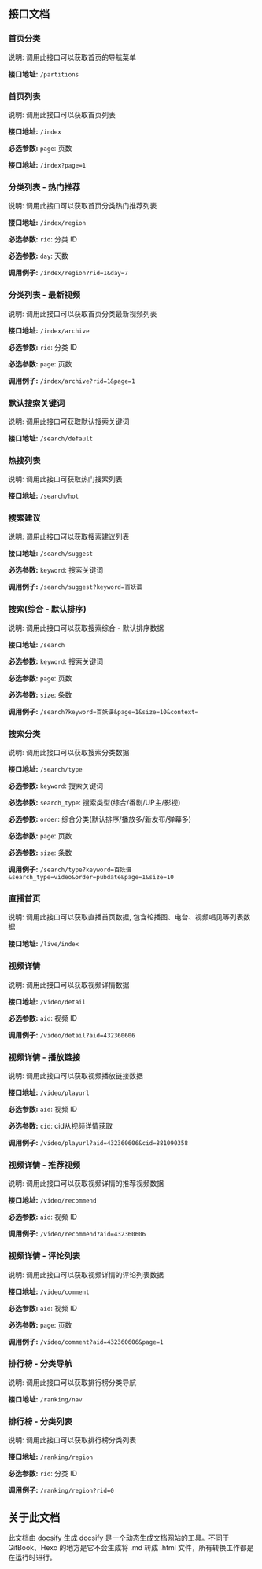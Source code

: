 ## 接口文档

### 首页分类

说明: 调用此接口可以获取首页的导航菜单

**接口地址:** `/partitions`

### 首页列表

说明: 调用此接口可以获取首页列表

**接口地址:** `/index`

**必选参数:** `page`: 页数

**接口地址:** `/index?page=1`

### 分类列表 - 热门推荐

说明: 调用此接口可以获取首页分类热门推荐列表

**接口地址:** `/index/region`

**必选参数:** `rid`: 分类 ID

**必选参数:** `day`: 天数

**调用例子:** `/index/region?rid=1&day=7`

### 分类列表 - 最新视频

说明: 调用此接口可以获取首页分类最新视频列表

**接口地址:** `/index/archive`

**必选参数:** `rid`: 分类 ID

**必选参数:** `page`: 页数

**调用例子:** `/index/archive?rid=1&page=1`

### 默认搜索关键词

说明: 调用此接口可获取默认搜索关键词

**接口地址:** `/search/default`

### 热搜列表

说明: 调用此接口可获取热门搜索列表

**接口地址:** `/search/hot`

### 搜索建议

说明: 调用此接口可以获取搜索建议列表

**接口地址:** `/search/suggest`

**必选参数:** `keyword`: 搜索关键词

**调用例子:** `/search/suggest?keyword=百妖谱`

### 搜索(综合 - 默认排序)

说明: 调用此接口可以获取搜索综合 - 默认排序数据

**接口地址:** `/search`

**必选参数:** `keyword`: 搜索关键词

**必选参数:** `page`: 页数

**必选参数:** `size`: 条数

**调用例子:** `/search?keyword=百妖谱&page=1&size=10&context=`

### 搜索分类

说明: 调用此接口可以获取搜索分类数据

**接口地址:** `/search/type`

**必选参数:** `keyword`: 搜索关键词

**必选参数:** `search_type`: 搜索类型(综合/番剧/UP主/影视)

**必选参数:** `order`: 综合分类(默认排序/播放多/新发布/弹幕多)

**必选参数:** `page`: 页数

**必选参数:** `size`: 条数

**调用例子:** `/search/type?keyword=百妖谱&search_type=video&order=pubdate&page=1&size=10`

### 直播首页

说明: 调用此接口可以获取直播首页数据, 包含轮播图、电台、视频唱见等列表数据

**接口地址:** `/live/index`

### 视频详情

说明: 调用此接口可以获取视频详情数据

**接口地址:** `/video/detail`

**必选参数:** `aid`: 视频 ID

**调用例子:** `/video/detail?aid=432360606`

### 视频详情 - 播放链接

说明: 调用此接口可以获取视频播放链接数据

**接口地址:** `/video/playurl`

**必选参数:** `aid`: 视频 ID

**必选参数:** `cid`: cid从视频详情获取

**调用例子:** `/video/playurl?aid=432360606&cid=881090358`

### 视频详情 - 推荐视频

说明: 调用此接口可以获取视频详情的推荐视频数据

**接口地址:** `/video/recommend`

**必选参数:** `aid`: 视频 ID

**调用例子:** `/video/recommend?aid=432360606`

### 视频详情 - 评论列表

说明: 调用此接口可以获取视频详情的评论列表数据

**接口地址:** `/video/comment`

**必选参数:** `aid`: 视频 ID

**必选参数:** `page`: 页数

**调用例子:** `/video/comment?aid=432360606&page=1`

### 排行榜 - 分类导航

说明: 调用此接口可以获取排行榜分类导航

**接口地址:** `/ranking/nav`

### 排行榜 - 分类列表

说明: 调用此接口可以获取排行榜分类列表

**接口地址:** `/ranking/region`

**必选参数:** `rid`: 分类 ID

**调用例子:** `/ranking/region?rid=0`

## 关于此文档

此文档由 [docsify](https://github.com/docsifyjs/docsify-cli/) 生成 docsify 是一个动态生成文档网站的工具。不同于 GitBook、Hexo 的地方是它不会生成将 .md 转成 .html 文件，所有转换工作都是在运行时进行。
